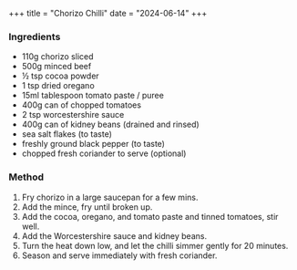 +++
title = "Chorizo Chilli"
date = "2024-06-14"
+++

### Ingredients

- 110g chorizo sliced
- 500g minced beef
- ½ tsp cocoa powder
- 1 tsp dried oregano
- 15ml tablespoon tomato paste / puree
- 400g can of chopped tomatoes
- 2 tsp worcestershire sauce
- 400g can of kidney beans (drained and rinsed)
- sea salt flakes (to taste)
- freshly ground black pepper (to taste)
- chopped fresh coriander to serve (optional)

### Method

1. Fry chorizo in a large saucepan for a few mins.
2. Add the mince, fry until broken up.
3. Add the cocoa, oregano, and tomato paste and tinned tomatoes, stir well.
4. Add the Worcestershire sauce and kidney beans.
5. Turn the heat down low, and let the chilli simmer gently for 20 minutes.
6. Season and serve immediately with fresh coriander.